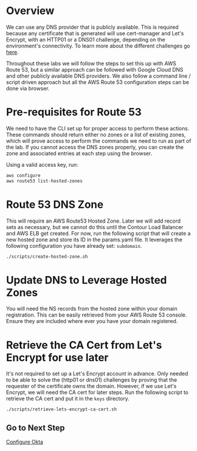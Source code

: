 # Overview

We can use any DNS provider that is publicly available.  This is required because any certificate that is generated will use cert-manager and Let's Encrypt, with an HTTP01 or a DNS01 challenge, depending on the environment's connectivity. To learn more about the different challenges go [here](https://letsencrypt.org/docs/challenge-types/).

Throughout these labs we will follow the steps to set this up with AWS Route 53, but a similar approach can be followed with Google Cloud DNS and other publicly available DNS providers. We also follow a command line / script driven approach but all the AWS Route 53 configuration steps can be done via browser.


# Pre-requisites for Route 53

We need to have the CLI set up for proper access to perform these actions.  These commands should return either no zones or a list of existing zones, which will prove access to perform the commands we need to run as part of the lab.  If you cannot access the DNS zones properly, you can create the zone and associated entries at each step using the browser.

Using a valid access key, run:
```bash
aws configure
aws route53 list-hosted-zones
```


# Route 53 DNS Zone

This will require an AWS Route53 Hosted Zone.  Later we will add record sets as necessary, but we cannot do this until the Contour Load Balancer and AWS ELB get created.  For now, run the following script that will create a new hosted zone and store its ID in the params.yaml file.  It leverages the following configuration you have already set: `subdomain`.

```bash
./scripts/create-hosted-zone.sh
```

# Update DNS to Leverage Hosted Zones

You will need the NS records from the hosted zone within your domain registration. This can be easily retrieved from your AWS Route 53 console. Ensure they are included where ever you have your domain registered.

# Retrieve the CA Cert from Let's Encrypt for use later

It's not required to set up a Let's Encrypt account in advance. Only needed to be able to solve the (http01 or dns01) challenges by proving that the requester of the certificate owns the domain.  However, if we use Let's Encrypt, we will need the CA cert for later steps. Run the following script to retrieve the CA cert and put it in the `keys` directory.

```bash
./scripts/retrieve-lets-encrypt-ca-cert.sh
```

## Go to Next Step

[Configure Okta](04_okta_mgmt.md)
